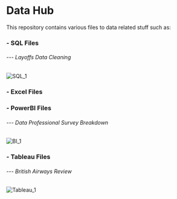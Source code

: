 # Data Hub

This repository contains various files to data related stuff such as:
### - SQL Files
###### --- Layoffs Data Cleaning
![SQL_1](https://raw.github.com/MarcinDevAcc/Data-Projects/main/images/Layoffs_cleaning.png)
### - Excel Files
### - PowerBI Files
###### --- Data Professional Survey Breakdown
![BI_1](https://raw.github.com/MarcinDevAcc/Data-Projects/main/images/Data-Professional-Survey-Breakdown.jpg)
### - Tableau Files
###### --- British Airways Review
![Tableau_1](https://raw.github.com/MarcinDevAcc/Data-Projects/main/images/AirwaysDashboard.png)

